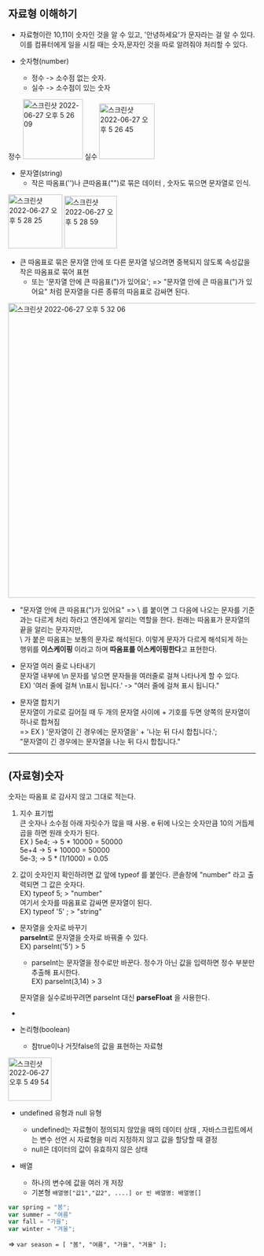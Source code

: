 ## 자료형 이해하기  

* 자료형이란
  10,11이 숫자인 것을 알 수 있고, '안녕하세요'가 문자라는 걸 알 수 있다. 이를 컴퓨터에게 일을 시킬 때는 숫자,문자인 것을 따로 알려줘야 처리할 수 있다.    

* 숫자형(number)   
  * 정수 -> 소수점 없는 숫자.   
  * 실수 -> 소수점이 있는 숫자 
  
 정수 <img width="122" alt="스크린샷 2022-06-27 오후 5 26 09" src="https://user-images.githubusercontent.com/97012561/175894688-60683219-be10-4812-88ab-abf81e455c03.png"> 실수 <img width="113" alt="스크린샷 2022-06-27 오후 5 26 45" src="https://user-images.githubusercontent.com/97012561/175894803-3e2fdbff-3762-45c8-8e2c-19e2e49d32fb.png"> 

* 문자열(string)  
  * 작은 따옴표('')나 큰따옴표("")로 묶은 데이터 , 숫자도 묶으면 문자열로 인식.    

<img width="110" alt="스크린샷 2022-06-27 오후 5 28 25" src="https://user-images.githubusercontent.com/97012561/175895127-02d2b845-6854-4ee3-8ede-67069fa9c823.png">  <img width="107" alt="스크린샷 2022-06-27 오후 5 28 59" src="https://user-images.githubusercontent.com/97012561/175895229-10e50596-490b-4131-ab78-dee28d64ed76.png">

* 큰 따옴표로 묶은 문자열 안에 또 다른 문자열 넣으려면 중복되지 않도록 속성값을 작은 따옴표로 묶어 표현  
   * 또는 '문자열 안에 큰 따음표(")가 있어요';  => "문자열 안에 큰 따음표(")가 있어요" 처럼 문자열을 다른 종류의 따음표로 감싸면 된다. 
  
<img width="600" alt="스크린샷 2022-06-27 오후 5 32 06" src="https://user-images.githubusercontent.com/97012561/175895864-a3fbf76e-8e55-4dbe-9de1-c97f26e8ef42.png">

* "문자열 안에 큰 따음표(\")가 있어요" 
   => \ 를 붙이면 그 다음에 나오는 문자를 기준과는 다르게 처리 하라고 엔진에게 알리는 역할을 한다. 원래는 따옴표가 문자열의 끝을 알리는 문자지만,  
      \ 가 붙은 따옴표는 보통의 문자로 해석된다.  이렇게 문자가 다르게 해석되게 하는 행위를 **이스케이핑** 이라고 하며 **따옴표를 이스케이핑한다**고 표현한다.  
 
 * 문자열 여러 줄로 나타내기  
   문자열 내부에 \n 문자를 넣으면 문자들을 여러줄로 걸쳐 나타나게 할 수 있다.    
   EX) '여러 줄에 걸쳐 \n표시 됩니다.' 
   ->  "여러 줄에 
        걸쳐 표시 됩니다."  

* 문자열 합치기  
  문자열이 가로로 길어질 때 두 개의 문자열 사이에 + 기호를 두면 양쪽의 문자열이 하나로 합쳐짐  
  => EX ) '문자열이 긴 경우에는 문자열을' + '나눈 뒤 다시 합칩니다.';  
          "문자열이 긴 경우에는 문자열을 나눈 뒤 다시 합칩니다." 
 
<hr/>   

## (자료형)숫자  
숫자는 따옴표 로 감사지 않고 그대로 적는다.  

1) 지수 표기법  
  큰 숫자나 소수점 아래 자릿수가 많을 때 사용. e 뒤에 나오는 숫자만큼 10의 거듭제곱을 하면 원래 숫자가 된다.  
  EX ) 5e4; -> 5 * 10000 = 50000  
       5e+4 -> 5 * 10000 = 50000  
       5e-3; -> 5 * (1/1000) = 0.05  
 
 2) 값이 숫자인지 확인하려면 값 앞에 typeof 를 붙인다. 콘솔창에 "number" 라고 출력되면 그 값은 숫자다.  
    EX) typeof 5;  > "number"  
    여기서 숫자를 따옴표로 감싸면 문자열이 된다.   
     EX) typeof '5' ;  > "string"
 
 * 문자열을 숫자로 바꾸기  
  **parseInt**로 문자열을 숫자로 바꿔줄 수 있다.  
    EX) parseInt('5') > 5
   - parseInt는 문자열을 정수로만 바꾼다.  정수가 아닌 값을 입력하면 정수 부분만 추출해 표시한다.   
    EX) parseInt(3,14) > 3 
    
    문자열을 실수로바꾸려면 parseInt 대신 **parseFloat** 을 사용한다.  


* 
 
* 논리형(boolean)  
  * 참true이나 거짓false의 값을 표현하는 자료형  

<img width="88" alt="스크린샷 2022-06-27 오후 5 49 54" src="https://user-images.githubusercontent.com/97012561/175899427-6d7fd11b-94e9-4e96-9231-70e8167a9989.png">

* undefined 유형과 null 유형  
  * undefined는 자료형이 정의되지 않았을 때의 데이터 상태 , 자바스크립트에서는 변수 선언 시 자료형을 미리 지정하지 않고 값을 할당할 때 결정  
  * null은 데이터의 값이 유효하지 않은 상태  

* 배열  
  * 하나의 변수에 값을 여러 개 저장   
  * 기본형 `배열명["값1","값2", ....] or 빈 배열명: 배열명[]`   

```javascript
var spring = "봄";
var summer = "여름" 
var fall = "가을";
var winter = "겨울";
```
=> `var season = [ "봄", "여름", "가을", "겨울" ];`   


